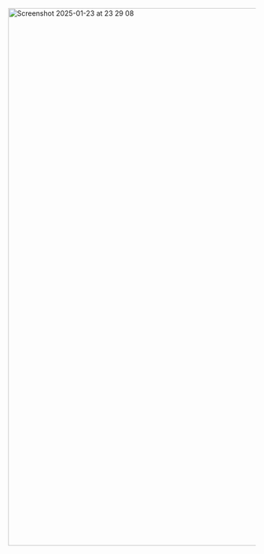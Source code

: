 <img width="1093" alt="Screenshot 2025-01-23 at 23 29 08" src="https://github.com/user-attachments/assets/c42501c3-2892-4b72-936b-f0e0cda68c8f" />
